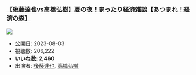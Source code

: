 ### [【後藤達也vs高橋弘樹】夏の夜！まったり経済雑談【あつまれ！経済の森】](https://www.youtube.com/watch?v=X9r9mnus9PY)
[![](https://img.youtube.com/vi/X9r9mnus9PY/sddefault.jpg)](https://www.youtube.com/watch?v=X9r9mnus9PY)
-   公開日: 2023-08-03
-   視聴数: 206,222
-   **いいね数: 2,460**
-   出演者: [後藤達也](/rehacq_fan/people/後藤達也 "wikilink"), [高橋弘樹](/rehacq_fan/people/高橋弘樹 "wikilink")
